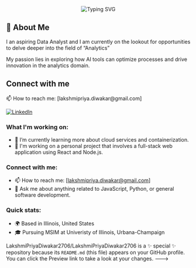 <div align="center">
    <img src="https://readme-typing-svg.herokuapp.com?font=Jetbrains+mono&size=40&duration=3000&color=33FF33&center=true&vCenter=true&width=700&lines=Hi,+I+am+Lakshmi+Priya+Diwakar;Welcome+to+my+Github" alt="Typing SVG"/>
</div>

<div align="Left">
    <h2>🚀 About Me</h2>
    <p>I an aspiring Data Analyst and I am currently on the lookout for opportunities to delve deeper into the field of “Analytics”</p>
    <p>My passion lies in exploring how AI tools can optimize processes and drive innovation in the analytics domain.</p>
</div>

<div align="Left">
    <h2>Connect with me</h2>
    <p>📫 How to reach me: [lakshmipriya.diwakar@gmail.com]</p>
    <a href="https://www.linkedin.com/in/lakshmi-priya-diwakar/">
        <img src="https://img.shields.io/badge/LinkedIn-0077B5?style=for-the-badge&logo=linkedin&logoColor=white" alt="LinkedIn"/>
    </a>
</div>

### What I'm working on:
- 🌱 I’m currently learning more about cloud services and containerization.
- 🔭 I'm working on a personal project that involves a full-stack web application using React and Node.js.

### Connect with me:
- 📫 How to reach me: [lakshmipriya.diwakar@gmail.com]
- 💬 Ask me about anything related to JavaScript, Python, or general software development.

### Quick stats:
- 🌍 Based in Illinois, United States
- 🎓 Pursuing MSIM at Univeristy of Illinois, Urbana-Champaign








LakshmiPriyaDiwakar2706/LakshmiPriyaDiwakar2706 is a ✨ special ✨ repository because its `README.md` (this file) appears on your GitHub profile.
You can click the Preview link to take a look at your changes.
--->
